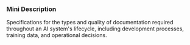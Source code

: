 ### Mini Description

Specifications for the types and quality of documentation required throughout an AI system's lifecycle, including development processes, training data, and operational decisions.
